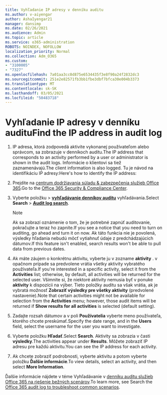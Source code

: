 ```yaml
---
title: Vyhľadanie IP adresy v denníku auditu
ms.author: v-aiyengar
author: AshaIyengar21
manager: dansimp
ms.date: 02/26/2021
ms.audience: Admin
ms.topic: article
ms.service: o365-administration
ROBOTS: NOINDEX, NOFOLLOW
localization_priority: Normal
ms.collection: Adm_O365
ms.custom:
- "3100005"
- "7327"
ms.openlocfilehash: 7a01aa3cc0d875e6534435f3e8f90a24f2832dc3
ms.sourcegitcommit: 251e2e82571fb3bb1fbe3dbf7bfca30e004b3373
ms.translationtype: MT
ms.contentlocale: sk-SK
ms.lasthandoff: 03/05/2021
ms.locfileid: "50483718"
---
```

# <a name="find-the-ip-address-in-audit-log"></a><span data-ttu-id="af3da-102">Vyhľadanie IP adresy v denníku auditu</span><span class="sxs-lookup"><span data-stu-id="af3da-102">Find the IP address in audit log</span></span>

1. <span data-ttu-id="af3da-103">IP adresa, ktorá zodpovedá aktivite vykonanej používateľom alebo správcom, sa zobrazuje v denníkoch auditu.</span><span class="sxs-lookup"><span data-stu-id="af3da-103">The IP address that corresponds to an activity performed by a user or administrator is shown in the audit logs.</span></span> <span data-ttu-id="af3da-104">Informácie o klientovi sa tiež zaznamenávajú.</span><span class="sxs-lookup"><span data-stu-id="af3da-104">The client information is also logged.</span></span> <span data-ttu-id="af3da-105">Tu je návod na identifikáciu IP adresy:</span><span class="sxs-lookup"><span data-stu-id="af3da-105">Here's how to identify the IP address:</span></span>

1. <span data-ttu-id="af3da-106">Prejdite na [centrum dodržiavania súladu & zabezpečenia služieb Office 365](https://go.microsoft.com/fwlink/p/?linkid=2077143).</span><span class="sxs-lookup"><span data-stu-id="af3da-106">Go to the [Office 365 Security & Compliance Center](https://go.microsoft.com/fwlink/p/?linkid=2077143).</span></span>
1. <span data-ttu-id="af3da-107">Vyberte položku  >  **[vyhľadávanie denníkov auditu](https://go.microsoft.com/fwlink/?linkid=2103759)** vyhľadávania.</span><span class="sxs-lookup"><span data-stu-id="af3da-107">Select **Search** > **[Audit log search](https://go.microsoft.com/fwlink/?linkid=2103759)**.</span></span>
    > [!NOTE]
    > <span data-ttu-id="af3da-108">Ak sa zobrazí oznámenie o tom, že je potrebné zapnúť auditovanie, pokračujte a teraz ho zapnite.</span><span class="sxs-lookup"><span data-stu-id="af3da-108">If you see a notice that you need to turn on auditing, go ahead and turn it on now.</span></span> <span data-ttu-id="af3da-109">Ak táto funkcia nie je povolená, výsledky hľadania nebudú môcť vytiahnuť údaje z predchádzajúcich dátumov.</span><span class="sxs-lookup"><span data-stu-id="af3da-109">If this feature isn't enabled, search results won't be able to pull data from previous dates.</span></span>
1. <span data-ttu-id="af3da-110">Ak máte záujem o konkrétnu aktivitu, vyberte ju v zozname **aktivity** . v opačnom prípade sa predvolene vrátia všetky aktivity vybratého používateľa.</span><span class="sxs-lookup"><span data-stu-id="af3da-110">If you're interested in a specific activity, select it from the **Activities** list; otherwise, by default, all activities will be returned for the selected user.</span></span> <span data-ttu-id="af3da-111">Všimnite si, že niektoré aktivity nemusia byť v ponuke **aktivity** k dispozícii na výber. Tieto položky auditu sa však vrátia, ak je vybratá možnosť **Zobraziť výsledky pre všetky aktivity** (predvolené nastavenie).</span><span class="sxs-lookup"><span data-stu-id="af3da-111">Note that certain activities might not be available for selection from the **Activities** menu; however, those audit items will be returned if **Show results for all activities** is selected (default setting).</span></span>
1. <span data-ttu-id="af3da-112">Zadajte rozsah dátumov a v poli **Používatelia** vyberte meno používateľa, ktorého chcete preskúmať.</span><span class="sxs-lookup"><span data-stu-id="af3da-112">Specify the date range, and in the **Users** field, select the username for the user you want to investigate.</span></span>
1. <span data-ttu-id="af3da-113">Vyberte položku **Hľadať**.</span><span class="sxs-lookup"><span data-stu-id="af3da-113">Select **Search**.</span></span> <span data-ttu-id="af3da-114">Aktivity sa zobrazia v časti **výsledky**.</span><span class="sxs-lookup"><span data-stu-id="af3da-114">The activities appear under **Results**.</span></span> <span data-ttu-id="af3da-115">Môžete zobraziť IP adresu pre každú aktivitu.</span><span class="sxs-lookup"><span data-stu-id="af3da-115">You can see the IP address for each activity.</span></span>
1. <span data-ttu-id="af3da-116">Ak chcete zobraziť podrobnosti, vyberte aktivitu a potom vyberte položku **Ďalšie informácie**.</span><span class="sxs-lookup"><span data-stu-id="af3da-116">To view details, select an activity, and then select **More Information**.</span></span>

<span data-ttu-id="af3da-117">Ďalšie informácie nájdete v téme Vyhľadávanie v [denníku auditu služieb Office 365 na riešenie bežných scenárov](https://go.microsoft.com/fwlink/?linkid=2103944).</span><span class="sxs-lookup"><span data-stu-id="af3da-117">To learn more, see Search the [Office 365 audit log to troubleshoot common scenarios](https://go.microsoft.com/fwlink/?linkid=2103944).</span></span>